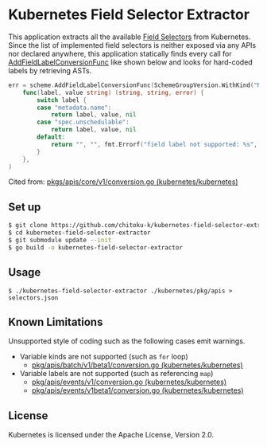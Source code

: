 Kubernetes Field Selector Extractor
===================================

This application extracts all the available [Field Selectors][] from Kubernetes.
Since the list of implemented field selectors is neither exposed via any APIs
nor declared anywhere, this application statically finds every call for
[AddFieldLabelConversionFunc][] like shown below and looks for hard-coded labels
by retrieving ASTs.

```go
err = scheme.AddFieldLabelConversionFunc(SchemeGroupVersion.WithKind("Node"),
    func(label, value string) (string, string, error) {
        switch label {
        case "metadata.name":
            return label, value, nil
        case "spec.unschedulable":
            return label, value, nil
        default:
            return "", "", fmt.Errorf("field label not supported: %s", label)
        }
    },
)
```

Cited from: [pkgs/apis/core/v1/conversion.go (kubernetes/kubernetes)](https://github.com/kubernetes/kubernetes/blob/v1.21.2/pkg/apis/core/v1/conversion.go#L60-L71)

## Set up

```bash
$ git clone https://github.com/chitoku-k/kubernetes-field-selector-extractor
$ cd kubernetes-field-selector-extractor
$ git submodule update --init
$ go build -o kubernetes-field-selector-extractor
```

## Usage

```
$ ./kubernetes-field-selector-extractor ./kubernetes/pkg/apis > selectors.json
```

## Known Limitations

Unsupported style of coding such as the following cases emit warnings.

* Variable kinds are not supported (such as `for` loop)
  * [pkg/apis/batch/v1/beta1/conversion.go (kubernetes/kubernetes)](https://github.com/kubernetes/kubernetes/blob/v1.21.2/pkg/apis/batch/v1beta1/conversion.go#L28-L42)
* Variable labels are not supported (such as referencing `map`)
  * [pkg/apis/events/v1/conversion.go (kubernetes/kubernetes)](https://github.com/kubernetes/kubernetes/blob/v1.21.2/pkg/apis/events/v1/conversion.go#L63-L87)
  * [pkg/apis/events/v1beta1/conversion.go (kubernetes/kubernetes)](https://github.com/kubernetes/kubernetes/blob/v1.21.2/pkg/apis/events/v1beta1/conversion.go#L63-L87)

## License

Kubernetes is licensed under the Apache License, Version 2.0.

[Field Selectors]:             https://kubernetes.io/docs/concepts/overview/working-with-objects/field-selectors/
[AddFieldLabelConversionFunc]: https://pkg.go.dev/k8s.io/apimachinery/pkg/runtime#Scheme.AddFieldLabelConversionFunc
